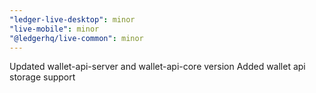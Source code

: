 ```yaml
---
"ledger-live-desktop": minor
"live-mobile": minor
"@ledgerhq/live-common": minor
---
```


Updated wallet-api-server and wallet-api-core version
Added wallet api storage support
